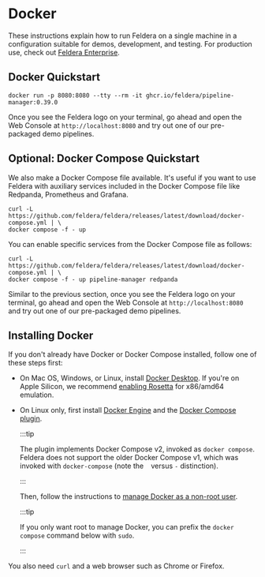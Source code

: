 # Docker

These instructions explain how to run Feldera on a single machine
in a configuration suitable for demos, development, and testing.  For production
use, check out [Feldera Enterprise](/enterprise).

## Docker Quickstart

```
docker run -p 8080:8080 --tty --rm -it ghcr.io/feldera/pipeline-manager:0.39.0
```

Once you see the Feldera logo on your terminal, go ahead and open the Web Console
at `http://localhost:8080` and try out one of our pre-packaged demo pipelines.

## Optional: Docker Compose Quickstart

We also make a Docker Compose file available. It's useful if you want to use
Feldera with auxiliary services included in the Docker Compose file
like Redpanda, Prometheus and Grafana.

```
curl -L https://github.com/feldera/feldera/releases/latest/download/docker-compose.yml | \
docker compose -f - up
```

You can enable specific services from the Docker Compose file as follows:

```
curl -L https://github.com/feldera/feldera/releases/latest/download/docker-compose.yml | \
docker compose -f - up pipeline-manager redpanda
```

Similar to the previous section, once you see the Feldera logo on your
terminal, go ahead and open the Web Console at `http://localhost:8080` and try
out one of our pre-packaged demo pipelines.

## Installing Docker

If you don't already have Docker or Docker Compose installed, follow one of these steps first:

* On Mac OS, Windows, or Linux, install [Docker Desktop][1].
  If you're on Apple Silicon,
  we recommend [enabling Rosetta](https://docs.docker.com/desktop/settings/mac/#use-rosetta-for-x86amd64-emulation-on-apple-silicon)
  for x86/amd64 emulation.

* On Linux only, first install [Docker Engine][2] and the [Docker
  Compose plugin][3].

  :::tip

  The plugin implements Docker Compose v2, invoked as `docker
  compose`. Feldera does not support the older Docker Compose v1,
  which was invoked with `docker-compose` (note the ` ` versus `-`
  distinction).

  :::

  Then, follow the instructions to [manage Docker as a non-root
  user][4].

  :::tip

  If you only want root to manage Docker, you can prefix
  the `docker compose` command below with `sudo`.

  :::

You also need `curl` and a web browser such as Chrome or Firefox.

[1]: https://docs.docker.com/desktop/
[2]: https://docs.docker.com/engine/install/
[3]: https://docs.docker.com/compose/install/linux
[4]: https://docs.docker.com/engine/install/linux-postinstall/

